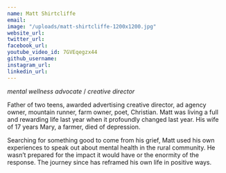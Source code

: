 ```yaml
---
name: Matt Shirtcliffe
email: 
image: "/uploads/matt-shirtcliffe-1200x1200.jpg"
website_url: 
twitter_url: 
facebook_url: 
youtube_video_id: 7GVEqegzx44
github_username: 
instagram_url: 
linkedin_url: 
---
```


*mental wellness advocate* / *creative director*

Father of two teens, awarded advertising creative director, ad agency owner, mountain runner, farm owner, poet, Christian. Matt was living a full and rewarding life last year when it profoundly changed last year. His wife of 17 years Mary, a farmer, died of depression.

Searching for something good to come from his grief, Matt used his own experiences to speak out about mental health in the rural community. He wasn’t prepared for the impact it would have or the enormity of the response. The journey since has reframed his own life in positive ways.
